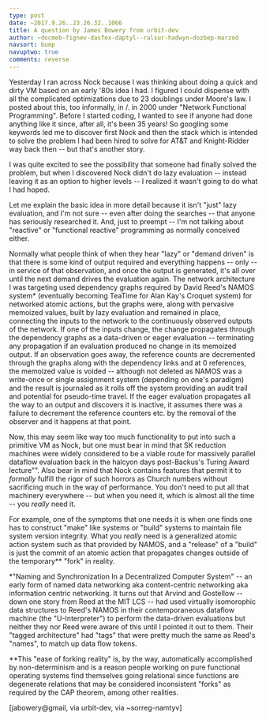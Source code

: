 ```yaml
---
type: post
date: ~2017.9.26..23.26.32..1066
title: A question by James Bowery from urbit-dev
author: ~docmeb-fignev-dasfex-daptyl--ralsur-hadwyn-dozbep-marzod
navsort: bump
navuptwo: true
comments: reverse
---
```


Yesterday I ran across Nock because I was thinking about doing a quick and dirty VM based on an early '80s idea I had.  I figured I could dispense with all the complicated optimizations due to 23 doublings under Moore's law.  I posted about this, too informally, in /. in 2000 under "Network Functional Programming".  Before I started coding, I wanted to see if anyone had done anything like it since, after all, it's been 35 years!  So googling some keywords led me to discover first Nock and then the stack which is intended to solve the problem I had been hired to solve for AT&T and Knight-Ridder way back then -- but that's another story.

I was quite excited to see the possibility that someone had finally solved the problem, but when I discovered Nock didn't do lazy evaluation -- instead leaving it as an option to higher levels -- I realized it wasn't going to do what I had hoped.

Let me explain the basic idea in more detail because it isn't "just" lazy evaluation, and I'm not sure -- even after doing the searches -- that anyone has seriously researched it.  And, just to preempt -- I'm not talking about "reactive" or "functional reactive" programming as normally conceived either.

Normally what people think of when they hear "lazy" or "demand driven" is that there is some kind of output required and everything happens -- only -- in service of that observation, and once the output is generated, it's all over until the next demand drives the evaluation again.  The network architecture I was targeting used dependency graphs required by David Reed's NAMOS system* (eventually becoming TeaTime for Alan Kay's Croquet system) for networked atomic actions, but the graphs were, along with pervasive memoized values, built by lazy evaluation and remained in place, connecting the inputs to the network to the continuously observed outputs of the network.  If one of the inputs change, the change propagates through the dependency graphs as a data-driven or eager evaluation -- terminating any propagation if an evaluation produced no change in its memoized output.  If an observation goes away, the reference counts are decremented through the graphs along with the dependency links and at 0 references, the memoized value is voided -- although not deleted as NAMOS was a write-once or single assignment system (depending on one's paradigm) and the result is journaled as it rolls off the system providing an audit trail and potential for pseudo-time travel.  If the eager evaluation propagates all the way to an output and discovers it is inactive, it assumes there was a failure to decrement the reference counters etc. by the removal of the observer and it happens at that point.  

Now, this may seem like way too much functionality to put into such a primitive VM as Nock, but one must bear in mind that SK reduction machines were widely considered to be a viable route for massively parallel dataflow evaluation back in the halcyon days post-Backus's Turing Award lecture"".  Also bear in mind that Nock contains features that permit it to _formally_ fulfill the rigor of such horrors as Church numbers without sacrificing much in the way of performance.  You don't need to put all that machinery everywhere -- but when you need it, which is almost all the time -- you _really_ need it.

For example, one of the symptoms that one needs it is when one finds one has to construct "make" like systems or "build" systems to maintain file system version integrity.  What you _really_ need is a generalized atomic action system such as that provided by NAMOS, and a "release" of a "build" is just the commit of an atomic action that propagates changes outside of the temporary** "fork" in reality.

*"Naming and Synchronization In a Decentralized Computer System" -- an early form of named data networking aka content-centric networking aka information centric networking.  It turns out that Arvind and Gostellow -- down one story from Reed at the MIT LCS -- had used virtually isomorophic data structures to Reed's NAMOS in their contemporaneous dataflow machine (the "U-Interpreter") to perform the data-driven evaluations but neither they nor Reed were aware of this until I pointed it out to them.  Their "tagged architecture" had "tags" that were pretty much the same as Reed's "names",  to match up data flow tokens.

**This "ease of forking reality" is, by the way, automatically accomplished by non-determinism and is a reason people working on pure functional operating systems find themselves going relational since functions are degenerate relations that may be considered inconsistent "forks" as required by the CAP theorem, among other realities.

[jabowery@gmail, via urbit-dev, via ~sorreg-namtyv]